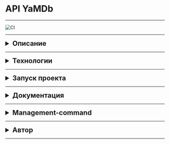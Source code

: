 # API YaMDb
***
![CI](https://github.com/Hellon048/yamdb_final/actions/workflows/yamdb_workflow.yml/badge.svg)
***
<details>
    <summary style="font-size: 16pt; font-weight: bold">Описание</summary>

Проект YaMDb собирает отзывы пользователей на произведения. Произведения делятся на категории: «Книги», «Фильмы», «Музыка». Список категорий может быть расширен администратором.
Сами произведения в YaMDb не хранятся, здесь нельзя посмотреть фильм или послушать музыку.
Произведению может быть присвоен жанр из списка предустановленных. Новые жанры может создавать только администратор.
Благодарные или возмущённые пользователи оставляют к произведениям текстовые отзывы и ставят произведению оценку. Из пользовательских оценок формируется рейтинг.

</details>

***
<details>
    <summary style="font-size: 16pt; font-weight: bold">Технологии</summary>

* Python 3.9
* Django 2.2.16
* djangorestframework 3.12.4
* Docker 20.10.17
* Postgres:13.0-alpine
* Nginx:1.21.3-alpine


С полным списком технологий можно ознакомиться в файле requirements.txt
</details>

***

<details>
    <summary style="font-size: 16pt; font-weight: bold">Запуск проекта</summary>


Запуск проекта:
```
docker-compose up -d --build
```

Сделать миграции внутри web контейнера:
```
docker-compose exec web python manage.py migrate
```
Создать SuperUser'а:
```
docker-compose exec web python manage.py createsuperuser

```
Подгрузить статику в контейнер:
```
docker-compose exec web python manage.py collectstatic --no-input
```

</details>

***
<details>
     <summary style="font-size: 16pt; font-weight: bold">Документация</summary>

С документацией проекта можно ознакомиться по [ссылке](http://127.0.0.1:8000/redoc/) после запуска проекта.
</details>


***
<details>
    <summary style="font-size: 16pt; font-weight: bold">Management-command</summary>

Если у Вас есть чем наполнить базу данных, а именно у Вас имеется *.csv файл,
то management-command fill_db Вам облегчит жизнь. Для того чтобы
воспользоваться ею, необходимо прописать в командной строке вашего проекта следующее:
```
docker-compose exec web python manage.py fill_db -m [Model] -f [file]
```
Важно отметить, что название модели нужно вводить строго
с заглавной буквы. Так же для заполнения БД необходимо по следующем критериям:
1. Первым делом заполнить модель User;
2. Заполнить модели Category / Genre;
3. Заполнить модель Title;
4. Заполнить модель GenreTitle;
5. Последующие модели.
Если не учесть данную последовательность, то возникнет ошибка,
т.к. все модели с полями ForeignKey / ManyToManyField ожидают
экземпляр класса связующей ею моделью.

Просьба - учесть данный факт!

### Пример команды
```
python manage.py fill_db -m Category -f category
```
Для подробной информации используйте:
```
python manage.py fill_db -h
```
</details>

***
<details>
    <summary style="font-size: 16pt; font-weight: bold">Автор</summary>

* [Вячеслав Наприенко](https://github.com/Hellon048)

</details>

***
